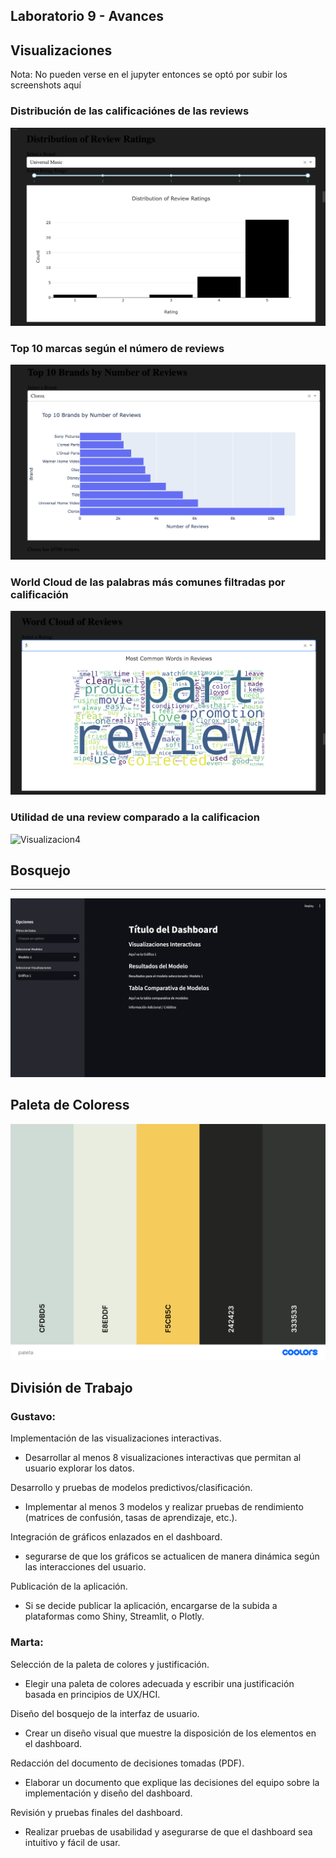 ## Laboratorio 9 - Avances

## Visualizaciones
Nota: No pueden verse en el jupyter entonces se optó por subir los screenshots aquí


### Distribución de las calificaciónes de las reviews
![Visualizacion1](images/viz.png)

### Top 10 marcas según el número de reviews
![Visualizacion2](images/viz2.png)

### World Cloud de las palabras más comunes filtradas por calificación
![Visualizacion3](images/viz3.png)

### Utilidad de una review comparado a la calificacion
![Visualizacion4](images/vi4.png)


## Bosquejo
---
![image](images/bosquejo.png)

## Paleta de Coloress
![paleta](images/paleta.png)

## División de Trabajo
### Gustavo:

Implementación de las visualizaciones interactivas.  
- Desarrollar al menos 8 visualizaciones interactivas que permitan al usuario explorar los datos.  

Desarrollo y pruebas de modelos predictivos/clasificación.  
- Implementar al menos 3 modelos y realizar pruebas de rendimiento (matrices de confusión, tasas de aprendizaje, etc.).  

Integración de gráficos enlazados en el dashboard.  
- segurarse de que los gráficos se actualicen de manera dinámica según las interacciones del usuario.  

Publicación de la aplicación.
- Si se decide publicar la aplicación, encargarse de la subida a plataformas como Shiny, Streamlit, o Plotly.  

### Marta:

Selección de la paleta de colores y justificación.  
- Elegir una paleta de colores adecuada y escribir una justificación basada en principios de UX/HCI.  

Diseño del bosquejo de la interfaz de usuario.  
- Crear un diseño visual que muestre la disposición de los elementos en el dashboard.  

Redacción del documento de decisiones tomadas (PDF).  
- Elaborar un documento que explique las decisiones del equipo sobre la implementación y diseño del dashboard.  
  
Revisión y pruebas finales del dashboard.  
- Realizar pruebas de usabilidad y asegurarse de que el dashboard sea intuitivo y fácil de usar.  